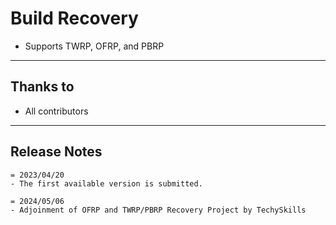 # Build Recovery

- Supports TWRP, OFRP, and PBRP
  
---

## Thanks to
- All contributors

---

## Release Notes
```
= 2023/04/20
- The first available version is submitted.

= 2024/05/06
- Adjoinment of OFRP and TWRP/PBRP Recovery Project by TechySkills
```
